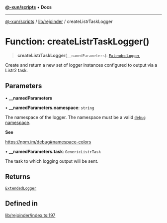 [**@-xun/scripts**](../../../README.md) • **Docs**

***

[@-xun/scripts](../../../README.md) / [lib/rejoinder](../README.md) / createListrTaskLogger

# Function: createListrTaskLogger()

> **createListrTaskLogger**(`__namedParameters`): [`ExtendedLogger`](../interfaces/ExtendedLogger.md)

Create and return a new set of logger instances configured to output via a
Listr2 task.

## Parameters

• **\_\_namedParameters**

• **\_\_namedParameters.namespace**: `string`

The namespace of the logger. The namespace must be a valid [`debug`
namespace](https://npm.im/debug#namespace-colors).

**See**

https://npm.im/debug#namespace-colors

• **\_\_namedParameters.task**: `GenericListrTask`

The task to which logging output will be sent.

## Returns

[`ExtendedLogger`](../interfaces/ExtendedLogger.md)

## Defined in

[lib/rejoinder/index.ts:197](https://github.com/Xunnamius/xscripts/blob/4c305ac01bcb5579e4796a0cd2b08508dc5de5e1/lib/rejoinder/index.ts#L197)
